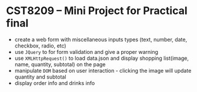 # CST8209 – Mini Project for Practical final
- create a web form with miscellaneous inputs types (text, number, date, checkbox, radio, etc)
- use `JQuery` to for form validation and give a proper warning
- use `XMLHttpRequest()` to load data.json and display shopping list(image, name, quantity, subtotal) on the page
- manipulate `DOM` based on user interaction - clicking the image will update quantity and subtotal
- display order info and drinks info
